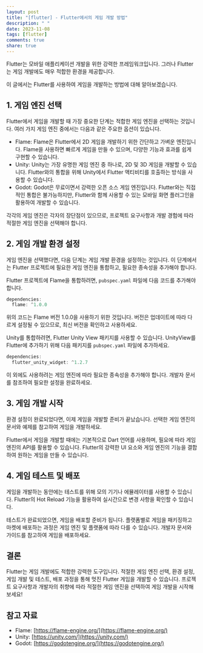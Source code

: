 ```yaml
---
layout: post
title: "[flutter] - Flutter에서의 게임 개발 방법"
description: " "
date: 2023-11-08
tags: [flutter]
comments: true
share: true
---
```


Flutter는 모바일 애플리케이션 개발을 위한 강력한 프레임워크입니다. 그러나 Flutter는 게임 개발에도 매우 적합한 환경을 제공합니다. 

이 글에서는 Flutter를 사용하여 게임을 개발하는 방법에 대해 알아보겠습니다. 

## 1. 게임 엔진 선택

Flutter에서 게임을 개발할 때 가장 중요한 단계는 적합한 게임 엔진을 선택하는 것입니다. 여러 가지 게임 엔진 중에서는 다음과 같은 주요한 옵션이 있습니다.

- Flame: Flame은 Flutter에서 2D 게임을 개발하기 위한 간단하고 가벼운 엔진입니다. Flame을 사용하면 빠르게 게임을 만들 수 있으며, 다양한 기능과 효과를 쉽게 구현할 수 있습니다.
- Unity: Unity는 가장 유명한 게임 엔진 중 하나로, 2D 및 3D 게임을 개발할 수 있습니다. Flutter와의 통합을 위해 Unity에서 Flutter 액티비티를 호출하는 방식을 사용할 수 있습니다.
- Godot: Godot은 무료이면서 강력한 오픈 소스 게임 엔진입니다. Flutter와는 직접적인 통합은 불가능하지만, Flutter와 함께 사용할 수 있는 모바일 화면 플러그인을 활용하여 개발할 수 있습니다.

각각의 게임 엔진은 각자의 장단점이 있으므로, 프로젝트 요구사항과 개발 경험에 따라 적절한 게임 엔진을 선택해야 합니다.

## 2. 게임 개발 환경 설정

게임 엔진을 선택했다면, 다음 단계는 게임 개발 환경을 설정하는 것입니다. 이 단계에서는 Flutter 프로젝트에 필요한 게임 엔진을 통합하고, 필요한 종속성을 추가해야 합니다.

Flutter 프로젝트에 Flame을 통합하려면, `pubspec.yaml` 파일에 다음 코드를 추가해야 합니다.

```dart
dependencies:
  flame: ^1.0.0
```

위의 코드는 Flame 버전 1.0.0을 사용하기 위한 것입니다. 버전은 업데이트에 따라 다르게 설정될 수 있으므로, 최신 버전을 확인하고 사용하세요.

Unity를 통합하려면, Flutter Unity View 패키지를 사용할 수 있습니다. UnityView를 Flutter에 추가하기 위해 다음 패키지를 `pubspec.yaml` 파일에 추가하세요.

```dart
dependencies:
  flutter_unity_widget: ^1.2.7
```

이 외에도 사용하려는 게임 엔진에 따라 필요한 종속성을 추가해야 합니다. 개발자 문서를 참조하여 필요한 설정을 완료하세요.

## 3. 게임 개발 시작

환경 설정이 완료되었다면, 이제 게임을 개발할 준비가 끝났습니다. 선택한 게임 엔진의 문서와 예제를 참고하여 게임을 개발하세요.

Flutter에서 게임을 개발할 때에는 기본적으로 Dart 언어를 사용하며, 필요에 따라 게임 엔진의 API를 활용할 수 있습니다. Flutter의 강력한 UI 요소와 게임 엔진의 기능을 결합하여 원하는 게임을 만들 수 있습니다.

## 4. 게임 테스트 및 배포

게임을 개발하는 동안에는 테스트를 위해 모의 기기나 에뮬레이터를 사용할 수 있습니다. Flutter의 Hot Reload 기능을 활용하여 실시간으로 변경 사항을 확인할 수 있습니다.

테스트가 완료되었으면, 게임을 배포할 준비가 됩니다. 플랫폼별로 게임을 패키징하고 마켓에 배포하는 과정은 게임 엔진 및 플랫폼에 따라 다를 수 있습니다. 개발자 문서와 가이드를 참고하여 게임을 배포하세요.

## 결론

Flutter는 게임 개발에도 적합한 강력한 도구입니다. 적절한 게임 엔진 선택, 환경 설정, 게임 개발 및 테스트, 배포 과정을 통해 멋진 Flutter 게임을 개발할 수 있습니다. 프로젝트 요구사항과 개발자의 취향에 따라 적절한 게임 엔진을 선택하여 게임 개발을 시작해보세요!

## 참고 자료
- Flame: [https://flame-engine.org/](https://flame-engine.org/)
- Unity: [https://unity.com/](https://unity.com/)
- Godot: [https://godotengine.org/](https://godotengine.org/)